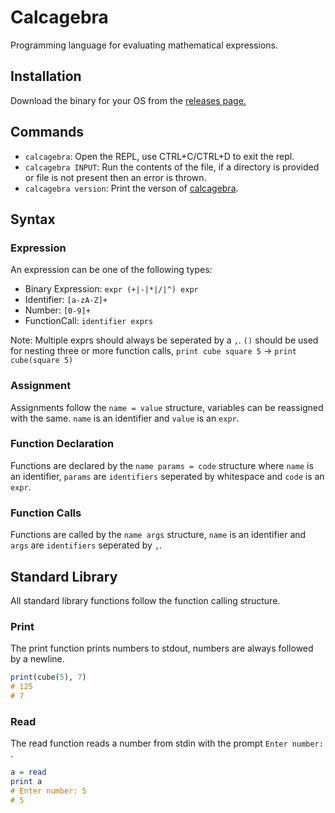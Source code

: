 # Calcagebra

Programming language for evaluating mathematical expressions.

## Installation

Download the binary for your OS from the [releases page.](https://github.com/megatank58/calcagebra/releases/latest)

## Commands

* `calcagebra`: Open the REPL, use CTRL+C/CTRL+D to exit the repl.
* `calcagebra INPUT`: Run the contents of the file, if a directory is provided or file is not present then an error is thrown.
* `calcagebra version`: Print the verson of [calcagebra](https://github.com/megatank58/calcabegra).

## Syntax

### Expression

An expression can be one of the following types:

* Binary Expression: `expr (+|-|*|/|^) expr`
* Identifier: `[a-zA-Z]+`
* Number: `[0-9]+`
* FunctionCall: `identifier exprs`

Note: Multiple exprs should always be seperated by a `,`. `()` should be used for nesting three or more function calls, `print cube square 5` -> `print cube(square 5)`

### Assignment

Assignments follow the `name = value` structure, variables can be reassigned with the same. `name` is an identifier and `value` is an `expr`.

### Function Declaration

Functions are declared by the `name params = code` structure where `name` is an identifier, `params` are `identifiers` seperated by whitespace and `code` is an `expr`.

### Function Calls

Functions are called by the `name args` structure, `name` is an identifier and `args` are `identifiers` seperated by `,`.

## Standard Library

All standard library functions follow the function calling structure.

### Print

The print function prints numbers to stdout, numbers are always followed by a newline.
```hs
print(cube(5), 7) 
# 125
# 7
```

### Read

The read function reads a number from stdin with the prompt `Enter number: `.
```hs
a = read
print a
# Enter number: 5
# 5
```

